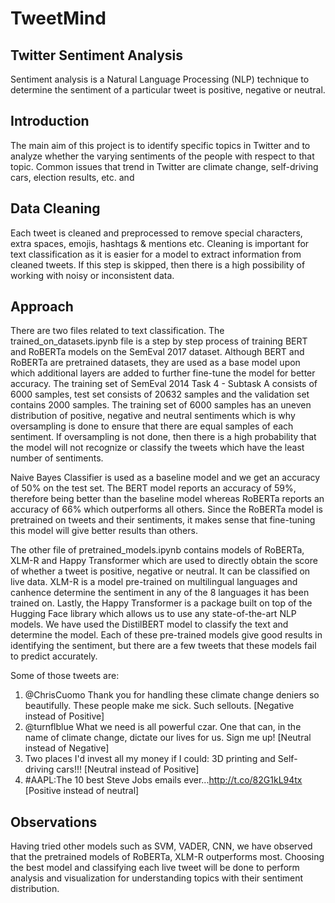 # TweetMind

## Twitter Sentiment Analysis
Sentiment analysis is a Natural Language Processing (NLP) technique to determine the sentiment of a particular tweet is positive, negative or neutral. 

## Introduction
The main aim of this project is to identify specific topics in Twitter and to analyze whether the varying sentiments of the people with respect to that topic. Common issues that trend in Twitter are climate change, self-driving cars, election results, etc. and 

## Data Cleaning
Each tweet is cleaned and preprocessed to remove special characters, extra spaces, emojis, hashtags & mentions etc. Cleaning is important for text classification as it is easier for a model to extract information from cleaned tweets. If this step is skipped, then there is a high possibility of working with noisy or inconsistent data. 

## Approach
There are two files related to text classification. The trained_on_datasets.ipynb file is a step by step process of training BERT and RoBERTa models on the SemEval 2017 dataset. Although BERT and RoBERTa are pretrained datasets, they are used as a base model upon which additional layers are added to further fine-tune the model for better accuracy. The training set of SemEval 2014 Task 4 - Subtask A consists of 6000 samples, test set consists of 20632 samples and the validation set contains 2000 samples. The training set of 6000 samples has an uneven distribution of positive, negative and neutral sentiments which is why oversampling is done to ensure that there are equal samples of each sentiment. If oversampling is not done, then there is a high probability that the model will not recognize or classify the tweets which have the least number of sentiments. 

Naive Bayes Classifier is used as a baseline model and we get an accuracy of 50% on the test set. The BERT model reports an accuracy of 59%, therefore being better than the baseline model whereas RoBERTa reports an accuracy of 66% which outperforms all others. Since the RoBERTa model is pretrained on tweets and their sentiments, it makes sense that fine-tuning this model will give better results than others. 

The other file of pretrained_models.ipynb contains models of RoBERTa, XLM-R and Happy Transformer which are used to directly obtain the score of whether a tweet is positive, negative or neutral. It can be classified on live data. XLM-R is a model pre-trained on multilingual languages and canhence determine the sentiment in any of the 8 languages it has been trained on. Lastly, the Happy Transformer is a package built on top of the Hugging Face library which allows us to use any state-of-the-art NLP models. We have used the DistilBERT model to classify the text and determine the model. Each of these pre-trained models give good results in identifying the sentiment, but there are a few tweets that these models fail to predict accurately. 

Some of those tweets are:
1. @ChrisCuomo Thank you for handling these climate change deniers so beautifully. These people make me sick. Such sellouts. [Negative instead of Positive]
2. @turnflblue What we need is all powerful czar. One that can, in the name of climate change, dictate our lives for us. Sign me up! [Neutral instead of Negative]
3. Two places I'd invest all my money if I could: 3D printing and Self-driving cars!!! [Neutral instead of Positive]
4. #AAPL:The 10 best Steve Jobs emails ever...http://t.co/82G1kL94tx [Positive instead of neutral]

## Observations
Having tried other models such as SVM, VADER, CNN, we have observed that the pretrained models of RoBERTa, XLM-R outperforms most. Choosing the best model and classifying each live tweet will be done to perform analysis and visualization for understanding topics with their sentiment distribution.  
